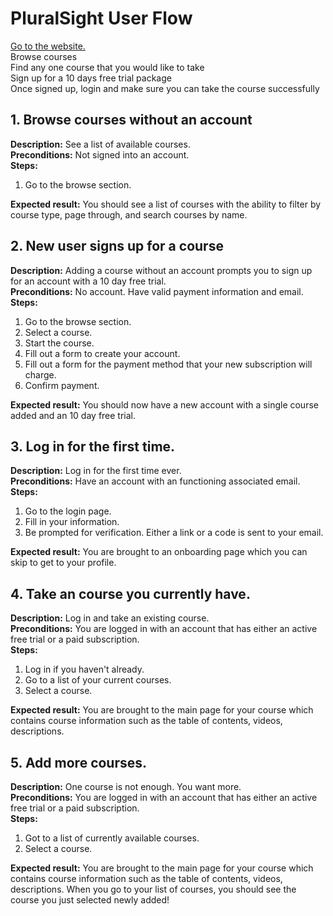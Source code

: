 # PluralSight User Flow

[Go to the website.](https://www.pluralsight.com/browse)<br>
Browse courses<br>
Find any one course that you would like to take<br>
Sign up for a 10 days free trial package<br>
Once signed up, login and make sure you can take the course successfully<br>

## 1. Browse courses without an account

**Description:** See a list of available courses.<br>
**Preconditions:** Not signed into an account.<br>
**Steps:**<br>

1. Go to the browse section.<br>

**Expected result:** You should see a list of courses with the ability to filter by course type, page through, and search courses by name.

## 2. New user signs up for a course

**Description:** Adding a course without an account prompts you to sign up for an account with a 10 day free trial.<br>
**Preconditions:** No account. Have valid payment information and email.<br>
**Steps:**<br>

1. Go to the browse section.<br>
2. Select a course.<br>
3. Start the course.<br>
4. Fill out a form to create your account.<br>
5. Fill out a form for the payment method that your new subscription will charge.<br>
6. Confirm payment.<br>

**Expected result:** You should now have a new account with a single course added and an 10 day free trial.

## 3. Log in for the first time.

**Description:** Log in for the first time ever.<br>
**Preconditions:** Have an account with an functioning associated email.<br>
**Steps:**<br>

1. Go to the login page.<br>
2. Fill in your information.<br>
3. Be prompted for verification. Either a link or a code is sent to your email.

**Expected result:** You are brought to an onboarding page which you can skip to get to your profile.

## 4. Take an course you currently have.

**Description:** Log in and take an existing course.<br>
**Preconditions:** You are logged in with an account that has either an active free trial or a paid subscription.<br>
**Steps:**<br>

1. Log in if you haven't already.
2. Go to a list of your current courses.<br>
3. Select a course.<br>

**Expected result:** You are brought to the main page for your course which contains course information such as the table of contents, videos, descriptions.

## 5. Add more courses.

**Description:** One course is not enough. You want more.<br>
**Preconditions:** You are logged in with an account that has either an active free trial or a paid subscription.<br>
**Steps:**<br>

1. Got to a list of currently available courses.<br>
2. Select a course.<br>

**Expected result:** You are brought to the main page for your course which contains course information such as the table of contents, videos, descriptions. When you go to your list of courses, you should see the course you just selected newly added!
